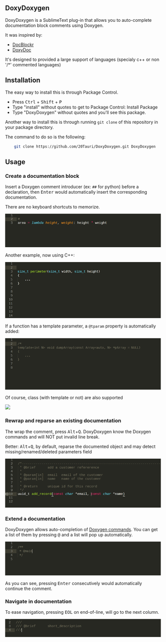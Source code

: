 ## DoxyDoxygen

DoxyDoxygen is a SublimeText plug-in that allows you to auto-complete documentation block comments using Doxygen.

It was inspired by:
   - [DocBlockr](https://github.com/spadgos/sublime-jsdocs)
   - [DoxyDoc](https://github.com/Rapptz/DoxyDoc)

It's designed to provided a large support of languages (specialy c++ or non '/*' commented languages)

## Installation

The easy way to install this is through Package Control.

- Press <kbd>Ctrl</kbd> + <kbd>Shift</kbd> + <kbd>P</kbd>
- Type "install" without quotes to get to Package Control: Install Package
- Type "DoxyDoxygen" without quotes and you'll see this package.

Another way to install this is through running `git clone` of this repository in your package directory.

The command to do so is the following:
```sh
    git clone https://github.com/20Tauri/DoxyDoxygen.git DoxyDoxygen
```

## Usage

### Create a documentation block

Insert a Doxygen comment introducer (ex: `##` for python) before a declaration, then <kbd>Enter</kbd> would automatically insert the corresponding documentation.

There are no keyboard shortcuts to memorize.

![](https://raw.githubusercontent.com/20Tauri/DoxyDoxygen/master/images/python.gif)

Another example, now using C++:

![](https://raw.githubusercontent.com/20Tauri/DoxyDoxygen/master/images/function.gif)

If a function has a template parameter, a `@tparam` property is automatically added:

![](https://raw.githubusercontent.com/20Tauri/DoxyDoxygen/master/images/template.gif)

Of course, class (with template or not) are also supported

![](https://raw.githubusercontent.com/20Tauri/DoxyDoxygen/master/images/templateclass.gif)

### Rewrap and reparse an existing documentation

The wrap the comment, press <kbd>Alt</kbd>+<kbd>Q</kbd>.
DoxyDoxygen know the Doxygen commands and will NOT put invalid line break.

Better: <kbd>Alt</kbd>+<kbd>Q</kbd>, by default, reparse the documented object and may detect missing/renamed/deleted parameters field

![](https://raw.githubusercontent.com/20Tauri/DoxyDoxygen/master/images/reformat_advanced.gif)

### Extend a documentation

DoxyDoxygen allows auto-completion of [Doxygen commands](http://www.stack.nl/~dimitri/doxygen/manual/commands.html). You can get a list of them by pressing <kbd>@</kbd> and a list will pop up automatically.

![](https://raw.githubusercontent.com/20Tauri/DoxyDoxygen/master/images/dox.gif)

As you can see, pressing <kbd>Enter</kbd> consecutively would automatically continue the comment.

### Navigate in documentation

To ease navigation, pressing <kbd>EOL</kbd> on end-of-line, will go to the next column.

![](https://raw.githubusercontent.com/20Tauri/DoxyDoxygen/master/images/eol.gif)
